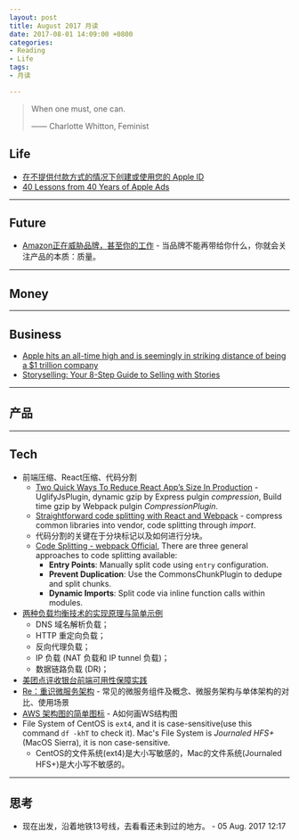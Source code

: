 ```yaml
---
layout: post
title: August 2017 月读
date: 2017-08-01 14:09:00 +0800
categories:
- Reading
- Life
tags:
- 月读

---
```


<blockquote class="blockquote-center">
<p>When one must, one can.</p>
<p>—— Charlotte Whitton, Feminist</p>
</blockquote>

## Life

- [在不提供付款方式的情况下创建或使用您的 Apple ID](https://support.apple.com/zh-cn/HT204034)
- [40 Lessons from 40 Years of Apple Ads](https://medium.com/the-mission/40-lessons-from-40-years-of-apple-ads-f87101fed4f6)

----

## Future

- [Amazon正在威胁品牌，甚至你的工作](http://news.rfidworld.com.cn/2017_07/4d3845ccc965bac1.html) - 当品牌不能再带给你什么，你就会关注产品的本质：质量。


----

## Money



----

## Business

- [Apple hits an all-time high and is seemingly in striking distance of being a $1 trillion company](https://techcrunch.com/2017/08/01/apple-hits-an-all-time-high-and-is-seemingly-in-striking-distance-of-being-a-1-trillion-company/)
- [Storyselling: Your 8-Step Guide to Selling with Stories](http://www.lifelearn.com/knowledge_center/storyselling-your-8-step-guide-to-selling-with-stories/)


----

## 产品



----

## Tech

- 前端压缩、React压缩、代码分割
	- [Two Quick Ways To Reduce React App’s Size In Production](https://medium.com/@rajaraodv/two-quick-ways-to-reduce-react-apps-size-in-production-82226605771a) - UglifyJsPlugin, dynamic gzip by Express pulgin *compression*, Build time gzip by Webpack pulgin *CompressionPlugin*.
	- [Straightforward code splitting with React and Webpack](https://hackernoon.com/straightforward-code-splitting-with-react-and-webpack-4b94c28f6c3f) - compress common libraries into vendor, code splitting through *import*.
	- 代码分割的关键在于分块标记以及如何进行分块。
	- [Code Splitting - webpack Official](https://webpack.js.org/guides/code-splitting/), There are three general approaches to code splitting available:
		- **Entry Points**: Manually split code using `entry` configuration.
		- **Prevent Duplication**: Use the CommonsChunkPlugin to dedupe and split chunks.
		- **Dynamic Imports**: Split code via inline function calls within modules.
- [两种负载均衡技术的实现原理与简单示例](https://mp.weixin.qq.com/s?__biz=MzIzNjUxMzk2NQ==&mid=2247485540&idx=1&sn=312bc36d7a450c8be917ccaebb21a0a1)
	- DNS 域名解析负载；
	- HTTP 重定向负载；
	- 反向代理负载；
	- IP 负载 (NAT 负载和 IP tunnel 负载)；
	- 数据链路负载 (DR)；
- [美团点评收银台前端可用性保障实践](http://www.infoq.com/cn/articles/the-availability-of-meituan-cash-front-desk-practice)
- [Re：重识微服务架构](https://mp.weixin.qq.com/s?__biz=MzIwMzg1ODcwMw==&mid=2247486706&idx=1&sn=715f5bcf7ed3bd77fe0d2a2ff37bf993) - 常见的微服务组件及概念、微服务架构与单体架构的对比、使用场景
- [AWS 架构图的简单图标](https://aws.amazon.com/cn/architecture/icons/) - A如何画WS结构图
- File System of CentOS is `ext4`, and it is case-sensitive(use this command `df -khT` to check it). Mac's File System is *Journaled HFS+*(MacOS Sierra), it is non case-sensitive.
	- CentOS的文件系统(ext4)是大小写敏感的，Mac的文件系统(Journaled HFS+)是大小写不敏感的。



----

## 思考

- 现在出发，沿着地铁13号线，去看看还未到过的地方。 - 05 Aug. 2017 12:17